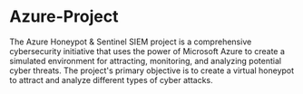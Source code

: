 # Azure-Project

The Azure Honeypot & Sentinel SIEM project is a comprehensive cybersecurity initiative that uses the power of Microsoft Azure to create a simulated environment for attracting, monitoring, and analyzing potential cyber threats. The project's primary objective is to create a virtual honeypot to attract and analyze different types of cyber attacks.
